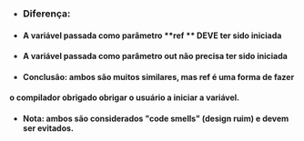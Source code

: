 - ### Diferença:

- #### A variável passada como parâmetro  **ref **  DEVE ter sido iniciada

- #### A variável passada como parâmetro **out** não precisa ter sido iniciada





- #### Conclusão: ambos são muitos similares, mas ref é uma forma de fazer

#### o compilador obrigado obrigar o usuário a iniciar a variável.





- #### Nota: ambos são considerados "code smells"  (design ruim) e devem ser evitados.

